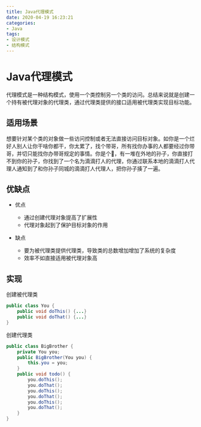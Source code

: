 ```yaml
---
title: Java代理模式
date: 2020-04-19 16:23:21
categories: 
- Java
tags:
- 设计模式
- 结构模式
---
```


# Java代理模式

代理模式是一种结构模式，使用一个类控制另一个类的访问。总结来说就是创建一个持有被代理对象的代理类，通过代理类提供的接口适用被代理类实现目标功能。

## 适用场景

想要针对某个类的对象做一些访问控制或者无法直接访问目标对象。如你是一个烂好人别人让你干啥你都干，你太累了，找个带哥，所有找你办事的人都要经过你带哥，并切只能找你办带哥规定的事情。你是个👴，有一堆在外地的孙子，你直接打不到你的孙子，你找到了一个名为滴滴打人的代理，你通过联系本地的滴滴打人代理人通知到了和你孙子同城的滴滴打人代理人，把你孙子揍了一遍。

## 优缺点

- 优点
  - 通过创建代理对象提高了扩展性
  - 代理对象起到了保护目标对象的作用

- 缺点
  - 要为被代理类提供代理类，导致类的总数增加增加了系统的复杂度
  - 效率不如直接适用被代理对象高

## 实现

创建被代理类

```java
public class You {
    public void doThis() {...}
    public void doThat() {...}
}
```

创建代理类

```java
public class BigBrother {
    private You you;
    public BigBrother(You you) {
        this.you = you;
    }
    public void todo() {
        you.doThis();
        you.doThat();
        you.doThis();
        you.doThat();
        you.doThis();
        you.doThat();
    }
}
```

